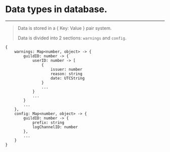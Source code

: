 # Data types in database.

---
> Data is stored in a { Key: Value } pair system. 
> 
> Data is divided into 2 sections: `warnings` and `config`.
```
{
    warnings: Map<number, object> -> {
        guildID: number -> {
            userID: number -> [
                {
                    issuer: number
                    reason: string
                    date: UTCString
                }
                ...
            }
            ...
        }
        ...
    },
    config: Map<number, object> -> {
        guildID: number -> {
            prefix: string
            logChannelID: number
        },
        ...
    }
}   
```